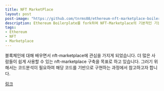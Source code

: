```yaml
---
title: NFT MarketPlace
layout: post
post-image: "https://github.com/tnrms08/ethereum-nft-marketplace-boilerplate/raw/main/preview.gif"
description: Ethereum Boilerplate를 fork하여 NFT-Marketplace의 기본적인 기능들을 구현한 것
tags:
- Ethereum
- NFT
- Marketplace
---
```


블록체인에 대해 배우면서 nft-marketplace에 관심을 가지게 되었습니다. 더 많은 사람들이 쉽게 사용할 수 있는 nft-marketplace 구축을 목표로 하고 있습니다. 그러기 위해서는 코드분석이 필요하여 해당 코드를 기반으로 구현하는 과정에서 참고하고자 합니다.

[링크](https://github.com/tnrms08/ethereum-nft-marketplace-boilerplate)